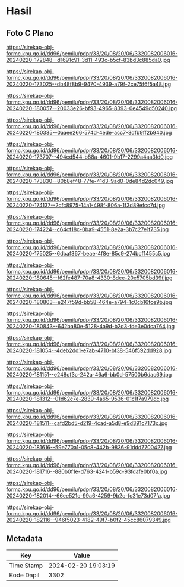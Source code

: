 # Hasil

## Foto C Plano

https://sirekap-obj-formc.kpu.go.id/dd96/pemilu/pdpr/33/20/08/20/06/3320082006016-20240220-172848--d1691c91-3d11-493c-b5cf-83bd3c885da0.jpg

https://sirekap-obj-formc.kpu.go.id/dd96/pemilu/pdpr/33/20/08/20/06/3320082006016-20240220-173025--db48f8b9-9470-4939-a79f-2ce75f6f5a48.jpg

https://sirekap-obj-formc.kpu.go.id/dd96/pemilu/pdpr/33/20/08/20/06/3320082006016-20240220-180057--20033e26-bf93-4965-8393-0e4549d50240.jpg

https://sirekap-obj-formc.kpu.go.id/dd96/pemilu/pdpr/33/20/08/20/06/3320082006016-20240220-180335--0aaee266-574d-4ede-acc7-3dfb9ff2b940.jpg

https://sirekap-obj-formc.kpu.go.id/dd96/pemilu/pdpr/33/20/08/20/06/3320082006016-20240220-173707--494cd544-b88a-4601-9b17-2299a4aa3fd0.jpg

https://sirekap-obj-formc.kpu.go.id/dd96/pemilu/pdpr/33/20/08/20/06/3320082006016-20240220-173830--80b8ef48-77fe-41d3-9ad0-0de84d2dc049.jpg

https://sirekap-obj-formc.kpu.go.id/dd96/pemilu/pdpr/33/20/08/20/06/3320082006016-20240220-174137--2cfc8975-14a1-498f-806a-1f3d89efcc7d.jpg

https://sirekap-obj-formc.kpu.go.id/dd96/pemilu/pdpr/33/20/08/20/06/3320082006016-20240220-174224--c64cf18c-0ba9-4551-8e2a-3b7c27e1f735.jpg

https://sirekap-obj-formc.kpu.go.id/dd96/pemilu/pdpr/33/20/08/20/06/3320082006016-20240220-175025--6dbaf367-beae-4f8e-85c9-274bcf1455c5.jpg

https://sirekap-obj-formc.kpu.go.id/dd96/pemilu/pdpr/33/20/08/20/06/3320082006016-20240220-180645--f62fe487-70a8-4330-8dee-20e5705bd39f.jpg

https://sirekap-obj-formc.kpu.go.id/dd96/pemilu/pdpr/33/20/08/20/06/3320082006016-20240220-180803--e247f59d-bb58-464e-a794-1c0cb16fce9b.jpg

https://sirekap-obj-formc.kpu.go.id/dd96/pemilu/pdpr/33/20/08/20/06/3320082006016-20240220-180843--642ba80e-5128-4a9d-b2d3-fde3e0dca764.jpg

https://sirekap-obj-formc.kpu.go.id/dd96/pemilu/pdpr/33/20/08/20/06/3320082006016-20240220-181054--4deb2dd1-e7ab-4710-bf38-546f592dd928.jpg

https://sirekap-obj-formc.kpu.go.id/dd96/pemilu/pdpr/33/20/08/20/06/3320082006016-20240220-181151--e248cf3c-242a-46a6-bb0d-57500b6dac69.jpg

https://sirekap-obj-formc.kpu.go.id/dd96/pemilu/pdpr/33/20/08/20/06/3320082006016-20240220-181312--01d62c7e-2839-4a65-9536-01c1f7a979dc.jpg

https://sirekap-obj-formc.kpu.go.id/dd96/pemilu/pdpr/33/20/08/20/06/3320082006016-20240220-181511--cafd2bd5-d219-4cad-a5d8-e9d391c7173c.jpg

https://sirekap-obj-formc.kpu.go.id/dd96/pemilu/pdpr/33/20/08/20/06/3320082006016-20240220-181616--59e770a1-05c8-442b-9836-91ddd7700427.jpg

https://sirekap-obj-formc.kpu.go.id/dd96/pemilu/pdpr/33/20/08/20/06/3320082006016-20240220-181716--880b0f1e-d763-4241-b59c-93fdafe0bf0a.jpg

https://sirekap-obj-formc.kpu.go.id/dd96/pemilu/pdpr/33/20/08/20/06/3320082006016-20240220-182014--66ee521c-99a6-4259-9b2c-fc31e73d07fa.jpg

https://sirekap-obj-formc.kpu.go.id/dd96/pemilu/pdpr/33/20/08/20/06/3320082006016-20240220-182116--946f5023-4182-49f7-b0f2-45cc86079349.jpg


## Metadata

| Key        | Value               |
| ---------- | ------------------- |
| Time Stamp | 2024-02-20 19:03:19 |
| Kode Dapil | 3302                |



